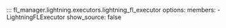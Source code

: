 ::: fl_manager.lightning.executors.lightning_fl_executor
    options:
      members:
      - LightningFLExecutor
      show_source: false
